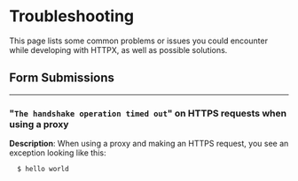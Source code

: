 # Troubleshooting

This page lists some common problems or issues you could encounter while developing with HTTPX, as well as possible solutions.

## Form Submissions

---

### "`The handshake operation timed out`" on HTTPS requests when using a proxy

**Description**: When using a proxy and making an HTTPS request, you see an exception looking like this:

```console
  $ hello world
```
